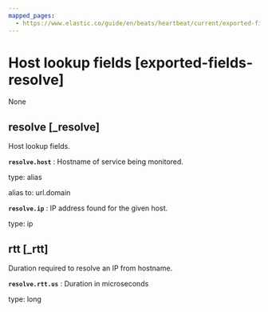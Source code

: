 ```yaml
---
mapped_pages:
  - https://www.elastic.co/guide/en/beats/heartbeat/current/exported-fields-resolve.html
---
```


# Host lookup fields [exported-fields-resolve]

None


## resolve [_resolve]

Host lookup fields.


**`resolve.host`**
:   Hostname of service being monitored.

type: alias

alias to: url.domain


**`resolve.ip`**
:   IP address found for the given host.

type: ip


## rtt [_rtt]

Duration required to resolve an IP from hostname.


**`resolve.rtt.us`**
:   Duration in microseconds

type: long


